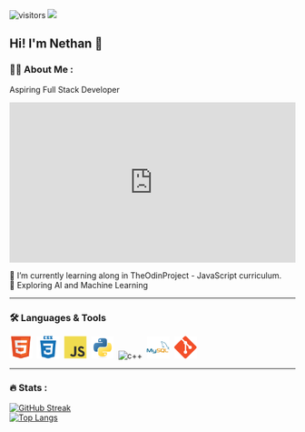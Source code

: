 ![visitors](https://visitor-badge.laobi.icu/badge?page_id=${your.username}.${your.repo.id}) ![](https://komarev.com/ghpvc/?username=suix0)

## Hi! I'm Nethan 👋


### 👨‍💻 About Me :
Aspiring Full Stack Developer <div style="width:100%;height:0;padding-bottom:56%;position:relative;"><iframe src="https://giphy.com/embed/kz6cm1kKle2MYkHtJF" width="100%" height="100%" style="position:absolute" frameBorder="0" class="giphy-embed" allowFullScreen></iframe></div>


🔭 I’m currently learning along in TheOdinProject - JavaScript curriculum. <br>
🌱 Exploring AI and Machine Learning
<hr>

### 🛠️ Languages & Tools
<div>
  <img src="https://github.com/devicons/devicon/blob/master/icons/html5/html5-original.svg" title="HTML5" alt="HTML" width="40" height="40"/>&nbsp;
  <img src="https://github.com/devicons/devicon/blob/master/icons/css3/css3-plain-wordmark.svg"  title="CSS3" alt="CSS" width="40" height="40"/>&nbsp;
  <img src="https://github.com/devicons/devicon/blob/master/icons/javascript/javascript-original.svg" title="JavaScript" alt="JavaScript" width="40" height="40"/>&nbsp;
  <img src="https://github.com/devicons/devicon/blob/master/icons/python/python-original.svg" title="Python" alt="Python" width="40" height="40"/>&nbsp;
  <img src="https://cdn.jsdelivr.net/gh/devicons/devicon@latest/icons/cplusplus/cplusplus-original.svg" alt="c++" width="40" height="40"/">&nbsp;
  <img src="https://github.com/devicons/devicon/blob/master/icons/mysql/mysql-original-wordmark.svg" title="MySQL"  alt="MySQL" width="40" height="40"/>&nbsp;
  <img src="https://github.com/devicons/devicon/blob/master/icons/git/git-original.svg" title="Git" **alt="Git" width="40" height="40"/>
</div>

<hr>

### :fire: Stats :
[![GitHub Streak](https://github-readme-streak-stats.herokuapp.com?user=suix0&theme=dark&border_radius=2.5)](https://git.io/streak-stats)
<br>
[![Top Langs](https://github-readme-stats.vercel.app/api/top-langs/?username=suix0&layout=compact&theme=vision-friendly-dark)](https://github.com/anuraghazra/github-readme-stats)





